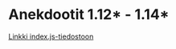 # Anekdootit 1.12* - 1.14*
[Linkki index.js-tiedostoon](https://github.com/ahnl/fs/blob/main/osa1/anekdootit/src/index.js)
